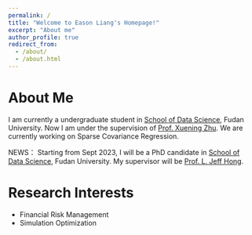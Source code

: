 ```yaml
---
permalink: /
title: "Welcome to Eason Liang's Homepage!"
excerpt: "About me"
author_profile: true
redirect_from: 
  - /about/
  - /about.html
---
```

About Me
======
I am currently a undergraduate student in [School of Data Science](http://www.sdspeople.fudan.edu.cn), Fudan University. Now I am under the supervision of [Prof. Xuening Zhu](https://xueningzhu.github.io). We are currently working on Sparse Covariance Regression.

NEWS： Starting from Sept 2023, I will be a PhD candidate in [School of Data Science](http://www.sdspeople.fudan.edu.cn), Fudan University. My supervisor will be [Prof. L. Jeff Hong](https://scholar.google.com.sg/citations?user=stZYMd8AAAAJ&hl=en).

Research Interests
======
* Financial Risk Management
* Simulation Optimization

